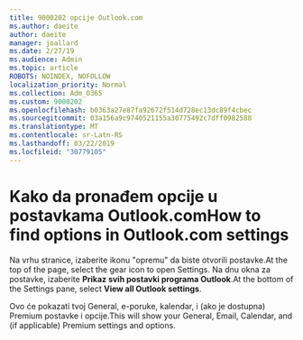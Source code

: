 ```yaml
---
title: 9000202 opcije Outlook.com
ms.author: daeite
author: daeite
manager: joallard
ms.date: 2/27/19
ms.audience: Admin
ms.topic: article
ROBOTS: NOINDEX, NOFOLLOW
localization_priority: Normal
ms.collection: Adm_O365
ms.custom: 9000202
ms.openlocfilehash: b0363a27e87fa92672f514d728ec13dc89f4cbec
ms.sourcegitcommit: 03a156a9c9740521155a30775492c7dff0982588
ms.translationtype: MT
ms.contentlocale: sr-Latn-RS
ms.lasthandoff: 03/22/2019
ms.locfileid: "30779105"
---
```

# <a name="how-to-find-options-in-outlookcom-settings"></a><span data-ttu-id="21e6e-102">Kako da pronađem opcije u postavkama Outlook.com</span><span class="sxs-lookup"><span data-stu-id="21e6e-102">How to find options in Outlook.com settings</span></span>

<span data-ttu-id="21e6e-103">Na vrhu stranice, izaberite ikonu "opremu" da biste otvorili postavke.</span><span class="sxs-lookup"><span data-stu-id="21e6e-103">At the top of the page, select the gear icon to open Settings.</span></span> <span data-ttu-id="21e6e-104">Na dnu okna za postavke, izaberite **Prikaz svih postavki programa Outlook**.</span><span class="sxs-lookup"><span data-stu-id="21e6e-104">At the bottom of the Settings pane, select **View all Outlook settings**.</span></span>

<span data-ttu-id="21e6e-105">Ovo će pokazati tvoj General, e-poruke, kalendar, i (ako je dostupna) Premium postavke i opcije.</span><span class="sxs-lookup"><span data-stu-id="21e6e-105">This will show your General, Email, Calendar, and (if applicable) Premium settings and options.</span></span>